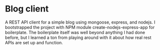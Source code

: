 # Blog client

A REST API client for a simple blog using mongoose, express, and nodejs. I bootstrapped the project with NPM module create-nodejs-express-app for boilerplate. The boilerplate itself was well beyond anything I had done before, but I learned a ton from playing around with it about how real rest APIs are set up and function. 

